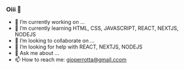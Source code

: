 ### Oiii 👋

- 🔭 I’m currently working on ...
- 🌱 I’m currently learning HTML, CSS, JAVASCRIPT, REACT, NEXTJS, NODEJS
- 👯 I’m looking to collaborate on ...
- 🤔 I’m looking for help with REACT, NEXTJS, NODEJS
- 💬 Ask me about ...
- 📫 How to reach me: gioperrotta@gmail.ccom

